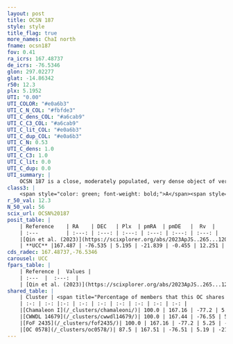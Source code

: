 ```yaml
---
layout: post
title: OCSN 187
style: style
title_flag: true
more_names: ChaI north
fname: ocsn187
fov: 0.41
ra_icrs: 167.48737
de_icrs: -76.5346
glon: 297.02277
glat: -14.86342
r50: 12.3
plx: 5.1952
UTI: "0.00"
UTI_COLOR: "#e0a6b3"
UTI_C_N_COL: "#fbfde3"
UTI_C_dens_COL: "#a6cab9"
UTI_C_C3_COL: "#a6cab9"
UTI_C_lit_COL: "#e0a6b3"
UTI_C_dup_COL: "#e0a6b3"
UTI_C_N: 0.53
UTI_C_dens: 1.0
UTI_C_C3: 1.0
UTI_C_lit: 0.0
UTI_C_dup: 0.0
UTI_summary: |
    OCSN 187 is a close, moderately populated, very dense object of very high C3 quality. It was recently reported in the literature.<br><br><span style="color: #99180f; font-weight: bold;">Warning: </span>This is very likely a duplicate object, which shares a large percentage of members with at least one previously reported entry.
class3: |
    <span style="color: green; font-weight: bold;">A</span><span style="color: green; font-weight: bold;">A</span>
r_50_val: 12.3
N_50_val: 56
scix_url: OCSN%20187
posit_table: |
    | Reference    | RA    | DEC   | Plx  | pmRA  | pmDE   |  Rv  |
    | :---         | :---: | :---: | :---: | :---: | :---: | :---: |
    |[Qin et al. (2023)](https://scixplorer.org/abs/2023ApJS..265...12Q) | 167.55 | -76.58 | 5.19 | -21.71 | -0.55 | 10.23 |
    | **UCC** |167.487 | -76.535 | 5.195 | -21.839 | -0.455 | 12.251 | 
cds_radec: 167.48737,-76.5346
carousel: UCC
fpars_table: |
    | Reference |  Values |
    | :---  |  :---:  |
    | [Qin et al. (2023)](https://scixplorer.org/abs/2023ApJS..265...12Q) | `E(B-V)=0.37, m-M=7.44, logt=6.6` |
shared_table: |
    | Cluster | <span title="Percentage of members that this OC shares with the ones listed">%</span>   | RA   | DEC   | Plx   | pmRA  | pmDE  | Rv | UTI |
    | :-: | :-: |:-: | :-: | :-: | :-: | :-: | :-: | :-: |
    |[Chamaleon I](/_clusters/chamaleoni/)| 100.0 | 167.16 | -77.2 | 5.25 | -22.53 | 0.29 | 13.92 |0.72 |
    |[CWWDL 14679](/_clusters/cwwdl14679/)| 100.0 | 167.44 | -76.55 | 5.2 | -22.07 | -0.25 | 14.71 |0.0 |
    |[FoF 2435](/_clusters/fof2435/)| 100.0 | 167.16 | -77.2 | 5.25 | -22.53 | 0.28 | 13.92 |0.0 |
    |[OC 0578](/_clusters/oc0578/)| 87.5 | 167.51 | -76.51 | 5.19 | -21.83 | -0.52 | 12.25 |0.0 |
---
```

